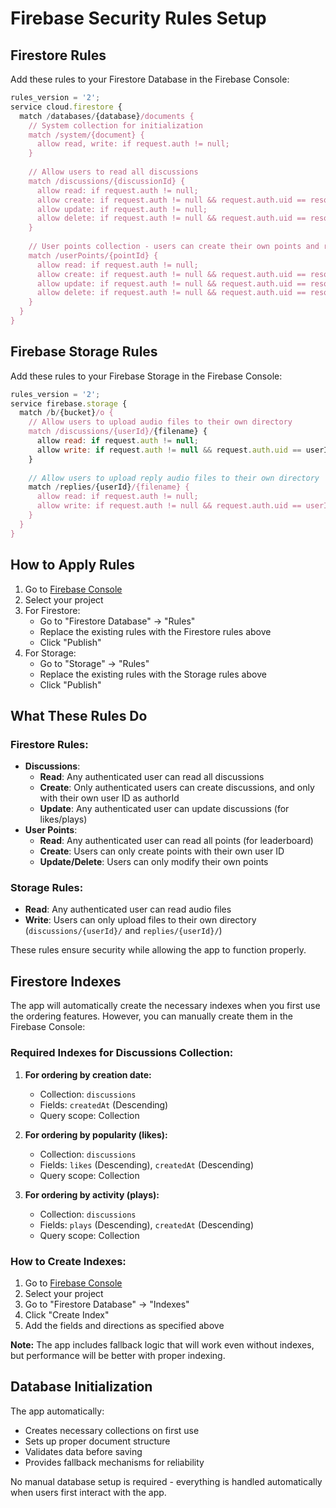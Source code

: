 # Firebase Security Rules Setup

## Firestore Rules

Add these rules to your Firestore Database in the Firebase Console:

```javascript
rules_version = '2';
service cloud.firestore {
  match /databases/{database}/documents {
    // System collection for initialization
    match /system/{document} {
      allow read, write: if request.auth != null;
    }
    
    // Allow users to read all discussions
    match /discussions/{discussionId} {
      allow read: if request.auth != null;
      allow create: if request.auth != null && request.auth.uid == resource.data.authorId;
      allow update: if request.auth != null;
      allow delete: if request.auth != null && request.auth.uid == resource.data.authorId;
    }
    
    // User points collection - users can create their own points and read all points for leaderboard
    match /userPoints/{pointId} {
      allow read: if request.auth != null;
      allow create: if request.auth != null && request.auth.uid == resource.data.userId;
      allow update: if request.auth != null && request.auth.uid == resource.data.userId;
      allow delete: if request.auth != null && request.auth.uid == resource.data.userId;
    }
  }
}
```

## Firebase Storage Rules

Add these rules to your Firebase Storage in the Firebase Console:

```javascript
rules_version = '2';
service firebase.storage {
  match /b/{bucket}/o {
    // Allow users to upload audio files to their own directory
    match /discussions/{userId}/{filename} {
      allow read: if request.auth != null;
      allow write: if request.auth != null && request.auth.uid == userId;
    }
    
    // Allow users to upload reply audio files to their own directory
    match /replies/{userId}/{filename} {
      allow read: if request.auth != null;
      allow write: if request.auth != null && request.auth.uid == userId;
    }
  }
}
```

## How to Apply Rules

1. Go to [Firebase Console](https://console.firebase.google.com/)
2. Select your project
3. For Firestore:
   - Go to "Firestore Database" → "Rules"
   - Replace the existing rules with the Firestore rules above
   - Click "Publish"
4. For Storage:
   - Go to "Storage" → "Rules"
   - Replace the existing rules with the Storage rules above
   - Click "Publish"

## What These Rules Do

### Firestore Rules:
- **Discussions**:
  - **Read**: Any authenticated user can read all discussions
  - **Create**: Only authenticated users can create discussions, and only with their own user ID as authorId
  - **Update**: Any authenticated user can update discussions (for likes/plays)
- **User Points**:
  - **Read**: Any authenticated user can read all points (for leaderboard)
  - **Create**: Users can only create points with their own user ID
  - **Update/Delete**: Users can only modify their own points

### Storage Rules:
- **Read**: Any authenticated user can read audio files
- **Write**: Users can only upload files to their own directory (`discussions/{userId}/` and `replies/{userId}/`)

These rules ensure security while allowing the app to function properly.

## Firestore Indexes

The app will automatically create the necessary indexes when you first use the ordering features. However, you can manually create them in the Firebase Console:

### Required Indexes for Discussions Collection:

1. **For ordering by creation date:**
   - Collection: `discussions`
   - Fields: `createdAt` (Descending)
   - Query scope: Collection

2. **For ordering by popularity (likes):**
   - Collection: `discussions`
   - Fields: `likes` (Descending), `createdAt` (Descending)
   - Query scope: Collection

3. **For ordering by activity (plays):**
   - Collection: `discussions`
   - Fields: `plays` (Descending), `createdAt` (Descending)
   - Query scope: Collection

### How to Create Indexes:

1. Go to [Firebase Console](https://console.firebase.google.com/)
2. Select your project
3. Go to "Firestore Database" → "Indexes"
4. Click "Create Index"
5. Add the fields and directions as specified above

**Note:** The app includes fallback logic that will work even without indexes, but performance will be better with proper indexing.

## Database Initialization

The app automatically:
- Creates necessary collections on first use
- Sets up proper document structure
- Validates data before saving
- Provides fallback mechanisms for reliability

No manual database setup is required - everything is handled automatically when users first interact with the app.
